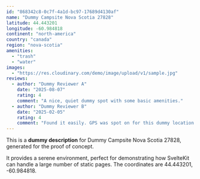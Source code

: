 ```yaml
---
id: "868342c8-0c7f-4a1d-bc97-17689d4130af"
name: "Dummy Campsite Nova Scotia 27828"
latitude: 44.443201
longitude: -60.984818
continent: "north-america"
country: "canada"
region: "nova-scotia"
amenities:
  - "trash"
  - "water"
images:
  - "https://res.cloudinary.com/demo/image/upload/v1/sample.jpg"
reviews:
  - author: "Dummy Reviewer A"
    date: "2025-08-07"
    rating: 4
    comment: "A nice, quiet dummy spot with some basic amenities."
  - author: "Dummy Reviewer B"
    date: "2025-02-05"
    rating: 4
    comment: "Found it easily. GPS was spot on for this dummy location."
---
```


This is a **dummy description** for Dummy Campsite Nova Scotia 27828, generated for the proof of concept.

It provides a serene environment, perfect for demonstrating how SvelteKit can handle a large number of static pages. The coordinates are 44.443201, -60.984818.
